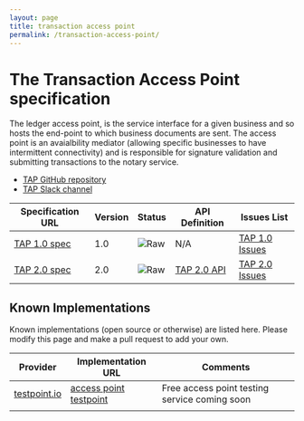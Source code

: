 ```yaml
---
layout: page
title: transaction access point
permalink: /transaction-access-point/
---
```


# The Transaction Access Point specification

The ledger access point, is the service interface for a given business and so hosts the end-point to which business documents are sent. The access point is an avaialbility mediator (allowing specific businesses to have intermittent connectivity) and is responsible for signature validation and submitting transactions to the notary service.

* [TAP GitHub repository](https://github.com/ausdigital/ausdigital-tap)
* [TAP Slack channel](https://ausdigital.slack.com/messages/spec-tap/)

| Specification URL | Version | Status | API Definition | Issues List |
| ----------------- | ------  | ------ | -------------- |  ---------- |
| [TAP 1.0 spec](http://ausdigital-tap-v1.readthedocs.io/) | 1.0 | ![Raw](http://rfc.unprotocols.org/spec:2/COSS/raw.svg)  | N/A |  [TAP 1.0 Issues](https://github.com/ausdigital/ausdigital-tap-v1/issues)  |
| [TAP 2.0 spec](http://ausdigital-tap.readthedocs.io/) | 2.0 | ![Raw](http://rfc.unprotocols.org/spec:2/COSS/raw.svg)  | [TAP 2.0 API](https://swaggerhub.com/api/ausdigital/ausdigital-tap/2.0) |  [TAP 2.0 Issues](https://github.com/ausdigital/ausdigital-tap/issues)  |

## Known Implementations

Known implementations (open source or otherwise) are listed here.  Please modify this page and make a pull request to add your own.

|Provider|Implementation URL|Comments|
|--------|------------------|--------|
|[testpoint.io](http://testpoint.io/) | [access point testpoint](http://testpoint.io/tap)| Free access point testing service coming soon|
|  |  |  |
